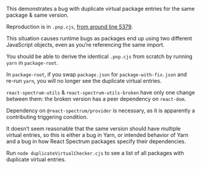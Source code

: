 This demonstrates a bug with duplicate virtual package entries
for the same package & same version.

Reproduction is in `.pnp.cjs`, [from around line 5379](https://github.com/riboseinc/possible-yarn-bug-repro/blob/26c88320abcff6b22f4ded86de6f7b868ae46ac7/package-root/.pnp.cjs#L5378-L5432).

This situation causes runtime bugs as packages
end up using two different JavaScript objects,
even as you’re referencing the same import.

You should be able to derive the identical `.pnp.cjs` from scratch
by running `yarn` in `package-root`.

In `package-root`, if you swap `package.json` for `package-with-fix.json`
and re-run `yarn`, you will no longer see the duplicate virtual entries.

`react-spectrum-utils` & `react-spectrum-utils-broken` have only one change
between them: the broken version has a peer dependency on `react-dom`.

Dependency on `@react-spectrum/provider` is necessary, as it is apparently
a contributing triggering condition. 

It doesn’t seem reasonable
that the same version should have multiple virtual entries, so this is
either a bug in Yarn, or intended behavior of Yarn and a bug in how
React Spectrum packages specify their dependencies.

Run `node duplicateVirtualChecker.cjs` to see a list of all packages with
duplicate virtual entries.
